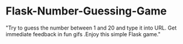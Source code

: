# Flask-Number-Guessing-Game
"Try to guess the number between 1 and 20 and type it into URL. Get immediate  feedback in fun gifs .Enjoy this simple Flask game."
